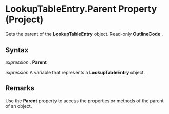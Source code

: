 
# LookupTableEntry.Parent Property (Project)

Gets the parent of the  **LookupTableEntry** object. Read-only **OutlineCode** .


## Syntax

 _expression_ . **Parent**

 _expression_ A variable that represents a **LookupTableEntry** object.


## Remarks

Use the  **Parent** property to access the properties or methods of the parent of an object.

